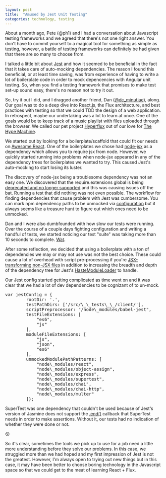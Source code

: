 ```yaml
---
layout: post
title:  "Amused by Jest Unit Testing"
categories: technology, testing
---
```

About a month ago, Pete (@ph1) and I had a conversation about Javascript testing frameworks and we agreed that there's not one right answer. 
You don't have to commit yourself to a magical tool for something as simple as testing, however, a battle of testing frameworks can definitely be had given that there are so many to choose from.

I talked a little bit about [Jest](https://facebook.github.io/jest/) and how it seemed to be beneficial in the fact that it takes care of auto-mocking dependencies. The reason I found this beneficial, or at least time saving, was from experience of having to write a lot of boilerplate code in order to mock depencencies with Angular unit testing. So, when you find a testing framework that promises to make test set-up sound easy, there's no reason not to try it out.

So, try it out I did, and I dragged another friend, Dan ([@dc_minutiae](http://twitter.com/dc_minutiae)), along. Our goal was to do a deep dive into React.js, the Flux architecture, and best practices with testing so that we could TDD the design of a web application. In retrospect, maybe our undertaking was a lot to learn at once. 
One of the goals would be to keep track of a music playlist with files uploaded through the browser. We called our pet project [Hyperflux](https://github.com/dgcoffman/hyperflux/) out of our love for [The Hype Machine](http://hypem.com).

We started out by looking for a boilerplate/scaffold that could fit our needs on [Awesome React](https://github.com/enaqx/awesome-react#boilerplates). 
One of the boilerplates we chose had [node-jsx](https://github.com/petehunt/node-jsx) as a dependency which allows you to require jsx from node. However, we quickly started running into problems when node-jsx appeared in any of the dependency trees for boilerplates we wanted to try. This caused Jest's auto-mocking to start losing its luster.

The discovery of node-jsx being a troublesome dependency was not an easy one. We discovered that the require.extensions global is being [deprecated and no longer supported](https://nodejs.org/api/globals.html#globals_require_extensions) and this was causing issues off the bat. Running a test that did nothing was not even possible. The workflow for finding dependencies that cause problem with Jest was cumbersome. You can mark npm dependency paths to be unmocked via [configuration](https://facebook.github.io/jest/docs/api.html#config-unmockedmodulepathpatterns-array-string) but it always seems like a treasure hunt to figure out which ones need to be unmocked. 


Dan and I were also dumbfounded with how slow our tests were running. Over the course of a couple days fighting configuration and writing a handful of tests, we started noticing our test "suite" was taking more than 10 seconds to complete. [Wat](http://i.imgur.com/3ihmNOo.gif). 

After some reflection, we decided that using a boilerplate with a ton of dependencies we may or may not use was not the best choice. These could cause a lot of overhead with script pre-processing if you're [JSX-transforming non-JSX files](https://github.com/facebook/jest/issues/116) in addition to increasing the breadth and depth of the dependency tree for Jest's [HasteModuleLoader](https://github.com/facebook/jest/blob/master/src/HasteModuleLoader/HasteModuleLoader.js) to handle.

Our Jest config started getting complicated as time went on and it was clear that we had a lot of dev dependencies to be cognizant of to un-mock.

<pre class="terminal">var jestConfig = {
		rootDir: '.',
		testPathDirs: ['<rootDir>/src/\_\_tests\_\_/client/'],
		scriptPreprocessor: "<rootDir>/node\_modules/babel-jest",
		testFileExtensions: [
			"es6",
			"js"
		],
		moduleFileExtensions: [
			"js",
			"json",
			"es6"
		],
		unmockedModulePathPatterns: [
			"node\_modules/react",
			"node\_modules/object-assign",
			"node\_modules/express",
			"node\_modules/supertest",
			"node\_modules/chai",
			"node\_modules/chai-http",
			"node\_modules/multer"
		]};
</pre>

SuperTest was one dependency that couldn't be used because of Jest's version of Jasmine does not support the [.end()](https://github.com/visionmedia/supertest#api) callback that SuperTest needs in order to make assertions. Without it, our tests had no indication of whether they were done or not.

:confused:

So it's clear, sometimes the tools we pick up to use for a job need a little more understanding before they solve our problems. In this case, we struggled more than we had hoped and my first impression of Jest is not the greatest. However, I'm always open to trying out new things but in this case, it may have been better to choose boring technology in the Javascript space so that we could get to the meat of learning React + Flux.
